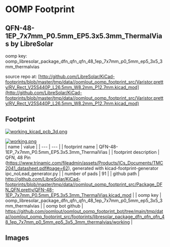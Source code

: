 # OOMP Footprint  
## QFN-48-1EP_7x7mm_P0.5mm_EP5.3x5.3mm_ThermalVias  by LibreSolar  
  
oomp key: oomp_libresolar_package_dfn_qfn_qfn_48_1ep_7x7mm_p0_5mm_ep5_3x5_3mm_thermalvias  
  
source repo at: [http://github.com/LibreSolar/KiCad-footprints/blob/master/tmp/data//oomlout_oomp_footprint_src/Varistor.pretty/RV_Rect_V25S440P_L26.5mm_W8.2mm_P12.7mm.kicad_mod](http://github.com/LibreSolar/KiCad-footprints/blob/master/tmp/data//oomlout_oomp_footprint_src/Varistor.pretty/RV_Rect_V25S440P_L26.5mm_W8.2mm_P12.7mm.kicad_mod)  
## Footprint  
  
[![working_kicad_pcb_3d.png](working_kicad_pcb_3d_600.png)](working_kicad_pcb_3d.png)  
  
[![working.png](working_600.png)](working.png)  
| name | value | 
| --- | --- | 
| footprint name | QFN-48-1EP_7x7mm_P0.5mm_EP5.3x5.3mm_ThermalVias | 
| footprint description | QFN, 48 Pin (https://www.trinamic.com/fileadmin/assets/Products/ICs_Documents/TMC2041_datasheet.pdf#page=62), generated with kicad-footprint-generator ipc_noLead_generator.py | 
| number of pads | 91 | 
| github path | http://github.com/LibreSolar/KiCad-footprints/blob/master/tmp/data//oomlout_oomp_footprint_src/Package_DFN_QFN.pretty/QFN-48-1EP_7x7mm_P0.5mm_EP5.3x5.3mm_ThermalVias.kicad_mod | 
| oomp key | oomp_libresolar_package_dfn_qfn_qfn_48_1ep_7x7mm_p0_5mm_ep5_3x5_3mm_thermalvias | 
| oomp bot github | https://github.com/oomlout/oomlout_oomp_footprint_bot/tree/main/tmp/data//oomlout_oomp_footprint_src/footprints/libresolar_package_dfn_qfn_qfn_48_1ep_7x7mm_p0_5mm_ep5_3x5_3mm_thermalvias/working | 
## Images  
